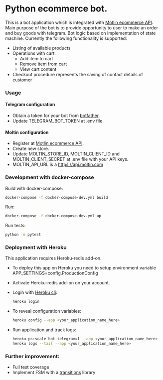 # Python ecommerce bot.

This is a bot application which is integrated with [Motlin ecommerce API](https://www.moltin.com/).
Main purpose of the bot is to provide opportunity to user to make an order and buy goods with telegram.
Bot logic based on implementation of state machine. 
Currently the following functionality is supported:
* Listing of available products
* Operations with cart:
    * Add item to cart
    * Remove item from cart
    * View cart content
* Checkout procedure represents the saving of contact details of customer


### Usage

#### Telegram configuration
* Obtain a token for your bot from [botfather](https://core.telegram.org/bots).
* Update TELEGRAM_BOT_TOKEN at .env file.
#### Moltin configuration
* Register at [Motlin ecommerce API](https://www.moltin.com/).
* Create new store.
* Update MOLTIN_STORE_ID, MOLTIN_CLIENT_ID and MOLTIN_CLIENT_SECRET at .env file with your API keys.
* MOLTIN_API_URL is a https://api.moltin.com
### Development with docker-compose

Build with docker-compose:
```bash
docker-compose -f docker-compose-dev.yml build
```
Run:
```bash
docker-compose -f docker-compose-dev.yml up
```

Run tests:
```bash
python -m pytest
```


### Deployment with Heroku
This application requires Heroku-redis add-on.
* To deploy this app on Heroku you need to setup environment variable APP_SETTINGS=config.ProductionConfig
* Activate Heroku-redis add-on on your account.

* Login with [Heroku cli](https://devcenter.heroku.com/articles/heroku-cli):
    ```bash
    heroku login
    ```
* To reveal configuration variables:
    ```bash
    heroku config --app <your_application_name_here>
    ```
* Run application and track logs:
    ```bash
    heroku ps:scale bot-telegram=1 --app <your_application_name_here>
    heroku logs --tail --app <your_application_name_here>
    ```
    
### Further improvement:
* Full test coverage
* Implement FSM with a [transitions](https://github.com/pytransitions/transitions) library